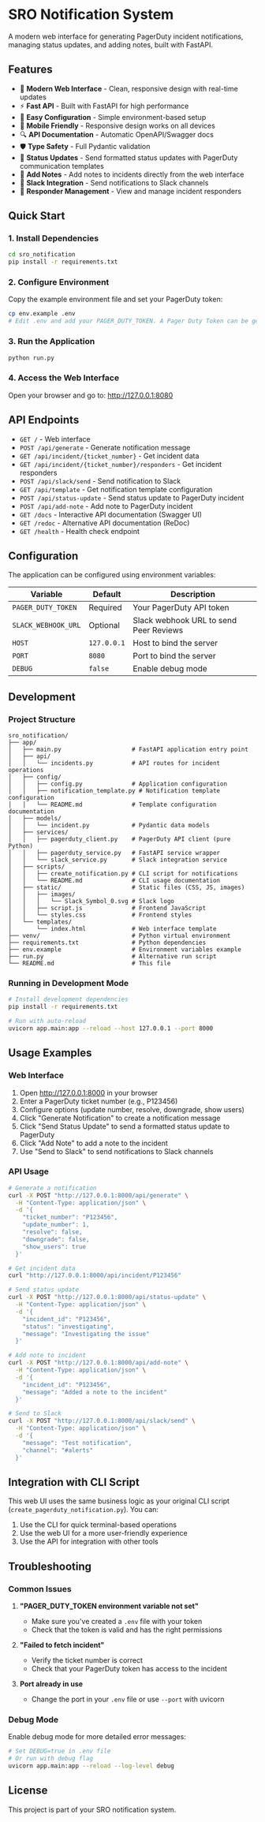# SRO Notification System

A modern web interface for generating PagerDuty incident notifications, managing status updates, and adding notes, built with FastAPI.

## Features

- 🚀 **Modern Web Interface** - Clean, responsive design with real-time updates
- ⚡ **Fast API** - Built with FastAPI for high performance
- 🔧 **Easy Configuration** - Simple environment-based setup
- 📱 **Mobile Friendly** - Responsive design works on all devices
- 🔍 **API Documentation** - Automatic OpenAPI/Swagger docs
- 🛡️ **Type Safety** - Full Pydantic validation
- 📝 **Status Updates** - Send formatted status updates with PagerDuty communication templates
- 📌 **Add Notes** - Add notes to incidents directly from the web interface
- 🔗 **Slack Integration** - Send notifications to Slack channels
- 👥 **Responder Management** - View and manage incident responders

## Quick Start

### 1. Install Dependencies

```bash
cd sro_notification
pip install -r requirements.txt
```

### 2. Configure Environment

Copy the example environment file and set your PagerDuty token:

```bash
cp env.example .env
# Edit .env and add your PAGER_DUTY_TOKEN. A Pager Duty Token can be generated by logging into PagerDuty on the web -> Click on your profile on the top right -> My Profile -> User Settings > Create API User token.
```

### 3. Run the Application

```bash
python run.py
```


### 4. Access the Web Interface

Open your browser and go to: http://127.0.0.1:8080

## API Endpoints

- `GET /` - Web interface
- `POST /api/generate` - Generate notification message
- `GET /api/incident/{ticket_number}` - Get incident data
- `GET /api/incident/{ticket_number}/responders` - Get incident responders
- `POST /api/slack/send` - Send notification to Slack
- `GET /api/template` - Get notification template configuration
- `POST /api/status-update` - Send status update to PagerDuty incident
- `POST /api/add-note` - Add note to PagerDuty incident
- `GET /docs` - Interactive API documentation (Swagger UI)
- `GET /redoc` - Alternative API documentation (ReDoc)
- `GET /health` - Health check endpoint

## Configuration

The application can be configured using environment variables:

| Variable | Default | Description |
|----------|---------|-------------|
| `PAGER_DUTY_TOKEN` | Required | Your PagerDuty API token |
| `SLACK_WEBHOOK_URL` | Optional | Slack webhook URL to send Peer Reviews |
| `HOST` | `127.0.0.1` | Host to bind the server |
| `PORT` | `8080` | Port to bind the server |
| `DEBUG` | `false` | Enable debug mode |

## Development

### Project Structure

```
sro_notification/
├── app/
│   ├── main.py                    # FastAPI application entry point
│   ├── api/
│   │   └── incidents.py           # API routes for incident operations
│   ├── config/
│   │   ├── config.py              # Application configuration
│   │   ├── notification_template.py # Notification template configuration
│   │   └── README.md              # Template configuration documentation
│   ├── models/
│   │   └── incident.py            # Pydantic data models
│   ├── services/
│   │   ├── pagerduty_client.py    # PagerDuty API client (pure Python)
│   │   ├── pagerduty_service.py   # FastAPI service wrapper
│   │   └── slack_service.py       # Slack integration service
│   ├── scripts/
│   │   ├── create_notification.py # CLI script for notifications
│   │   └── README.md              # CLI usage documentation
│   ├── static/                    # Static files (CSS, JS, images)
│   │   ├── images/
│   │   │   └── Slack_Symbol_0.svg # Slack logo
│   │   ├── script.js              # Frontend JavaScript
│   │   └── styles.css             # Frontend styles
│   └── templates/
│       └── index.html             # Web interface template
├── venv/                          # Python virtual environment
├── requirements.txt               # Python dependencies
├── env.example                    # Environment variables example
├── run.py                         # Alternative run script
└── README.md                      # This file
```

### Running in Development Mode

```bash
# Install development dependencies
pip install -r requirements.txt

# Run with auto-reload
uvicorn app.main:app --reload --host 127.0.0.1 --port 8000
```

## Usage Examples

### Web Interface

1. Open http://127.0.0.1:8000 in your browser
2. Enter a PagerDuty ticket number (e.g., P123456)
3. Configure options (update number, resolve, downgrade, show users)
4. Click "Generate Notification" to create a notification message
5. Click "Send Status Update" to send a formatted status update to PagerDuty
6. Click "Add Note" to add a note to the incident
7. Use "Send to Slack" to send notifications to Slack channels

### API Usage

```bash
# Generate a notification
curl -X POST "http://127.0.0.1:8000/api/generate" \
  -H "Content-Type: application/json" \
  -d '{
    "ticket_number": "P123456",
    "update_number": 1,
    "resolve": false,
    "downgrade": false,
    "show_users": true
  }'

# Get incident data
curl "http://127.0.0.1:8000/api/incident/P123456"

# Send status update
curl -X POST "http://127.0.0.1:8000/api/status-update" \
  -H "Content-Type: application/json" \
  -d '{
    "incident_id": "P123456",
    "status": "investigating",
    "message": "Investigating the issue"
  }'

# Add note to incident
curl -X POST "http://127.0.0.1:8000/api/add-note" \
  -H "Content-Type: application/json" \
  -d '{
    "incident_id": "P123456",
    "message": "Added a note to the incident"
  }'

# Send to Slack
curl -X POST "http://127.0.0.1:8000/api/slack/send" \
  -H "Content-Type: application/json" \
  -d '{
    "message": "Test notification",
    "channel": "#alerts"
  }'
```

## Integration with CLI Script

This web UI uses the same business logic as your original CLI script (`create_pagerduty_notification.py`). You can:

1. Use the CLI for quick terminal-based operations
2. Use the web UI for a more user-friendly experience
3. Use the API for integration with other tools

## Troubleshooting

### Common Issues

1. **"PAGER_DUTY_TOKEN environment variable not set"**
   - Make sure you've created a `.env` file with your token
   - Check that the token is valid and has the right permissions

2. **"Failed to fetch incident"**
   - Verify the ticket number is correct
   - Check that your PagerDuty token has access to the incident

3. **Port already in use**
   - Change the port in your `.env` file or use `--port` with uvicorn

### Debug Mode

Enable debug mode for more detailed error messages:

```bash
# Set DEBUG=true in .env file
# Or run with debug flag
uvicorn app.main:app --reload --log-level debug
```

## License

This project is part of your SRO notification system.
